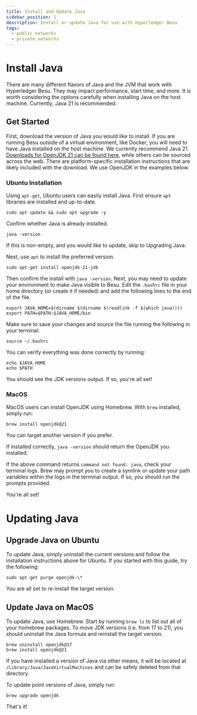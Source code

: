 ```yaml
---
title: Install and Update Java
sidebar_position: 1
description: Install or update Java for use with Hyperledger Besu
tags:
  - public networks
  - private networks
---
```


# Install Java

There are many different flavors of Java and the JVM that work with Hyperledger Besu. They may impact performance, start time, and more. It is worth considering the options carefully when installing Java on the host machine. Currently, Java 21 is recommended. 

## Get Started

First, download the version of Java you would like to install. If you are running Besu outside of a virtual environment, like Docker, you will need to have Java installed on the host machine. We currently recommend Java 21. [Downloads for OpenJDK 21 can be found here](https://jdk.java.net/21/), while others can be sourced across the web. There are platform-specific installation instructions that are likely included with the download. We use OpenJDK in the examples below.

### Ubuntu Installation

Using `apt-get`, Ubuntu users can easily install Java. First ensure `apt` libraries are installed and up-to-date.

```
sudo apt update && sudo apt upgrade -y
```

Confirm whether Java is already installed.

```
java -version
```

If this is non-empty, and you would like to update, skip to Upgrading Java.

Next, use `apt` to install the preferred version. 

```
sudo apt-get install openjdk-21-jdk
```

Then confirm the install with `java -version`. Next, you may need to update your environment to make Java visible to Besu. Edit the `.bashrc` file in your home directory (or create it if needed) and add the following lines to the end of the file.

```
export JAVA_HOME=$(dirname $(dirname $(readlink -f $(which java))))
export PATH=$PATH:$JAVA_HOME/bin
```

Make sure to save your changes and source the file running the following in your terminal: 

```
source ~/.bashrc 
```

You can verify everything was done correctly by running:

```
echo $JAVA_HOME
echo $PATH
```

You should see the JDK versions output. If so, you're all set! 

### MacOS 

MacOS users can install OpenJDK using Homebrew. With `brew` installed, simply run:

```
brew install openjdk@21
```

You can target another version if you prefer. 

If installed correctly, `java -version` should return the OpenJDK you installed.

If the above command returns `command not found: java`, check your terminal logs. Brew may prompt you to create a symlink or update your path variables within the logs in the terminal output. If so, you should run the prompts provided. 

You're all set!

# Updating Java 

## Upgrade Java on Ubuntu

To update Java, simply uninstall the current versions and follow the installation instructions above for Ubuntu. If you started with this guide, try the following:

```
sudo apt-get purge openjdk-\*
```

You are all set to re-install the target version. 

## Update Java on MacOS

To update Java, use Homebrew. Start by running `brew ls` to list out all of your homebrew packages. To move JDK versions (i.e. from 17 to 21), you should uninstall the Java formula and reinstall the target version.

```
brew uninstall openjdk@17
brew install openjdk@21
```

If you have installed a version of Java via other means, it will be located at `/Library/Java/JavaVirtualMachines` and can be safely deleted from that directory.

To update point versions of Java, simply run:

```
brew upgrade openjdk
```

That's it! 
